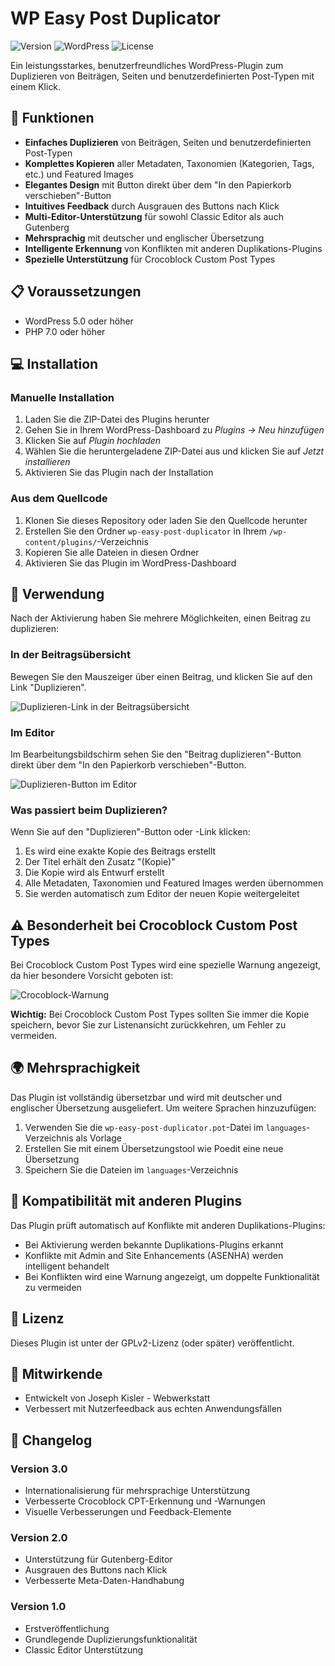 # WP Easy Post Duplicator

![Version](https://img.shields.io/badge/version-3.0-blue)
![WordPress](https://img.shields.io/badge/WordPress-6.0%2B-green)
![License](https://img.shields.io/badge/license-GPL--2.0%2B-red)

Ein leistungsstarkes, benutzerfreundliches WordPress-Plugin zum Duplizieren von Beiträgen, Seiten und benutzerdefinierten Post-Typen mit einem Klick.

## 🚀 Funktionen

- **Einfaches Duplizieren** von Beiträgen, Seiten und benutzerdefinierten Post-Typen
- **Komplettes Kopieren** aller Metadaten, Taxonomien (Kategorien, Tags, etc.) und Featured Images
- **Elegantes Design** mit Button direkt über dem "In den Papierkorb verschieben"-Button
- **Intuitives Feedback** durch Ausgrauen des Buttons nach Klick
- **Multi-Editor-Unterstützung** für sowohl Classic Editor als auch Gutenberg
- **Mehrsprachig** mit deutscher und englischer Übersetzung
- **Intelligente Erkennung** von Konflikten mit anderen Duplikations-Plugins
- **Spezielle Unterstützung** für Crocoblock Custom Post Types

## 📋 Voraussetzungen

- WordPress 5.0 oder höher
- PHP 7.0 oder höher

## 💻 Installation

### Manuelle Installation

1. Laden Sie die ZIP-Datei des Plugins herunter
2. Gehen Sie in Ihrem WordPress-Dashboard zu *Plugins → Neu hinzufügen*
3. Klicken Sie auf *Plugin hochladen*
4. Wählen Sie die heruntergeladene ZIP-Datei aus und klicken Sie auf *Jetzt installieren*
5. Aktivieren Sie das Plugin nach der Installation

### Aus dem Quellcode

1. Klonen Sie dieses Repository oder laden Sie den Quellcode herunter
2. Erstellen Sie den Ordner `wp-easy-post-duplicator` in Ihrem `/wp-content/plugins/`-Verzeichnis
3. Kopieren Sie alle Dateien in diesen Ordner
4. Aktivieren Sie das Plugin im WordPress-Dashboard

## 🔧 Verwendung

Nach der Aktivierung haben Sie mehrere Möglichkeiten, einen Beitrag zu duplizieren:

### In der Beitragsübersicht

Bewegen Sie den Mauszeiger über einen Beitrag, und klicken Sie auf den Link "Duplizieren".

![Duplizieren-Link in der Beitragsübersicht](https://via.placeholder.com/500x100/f5f5f5/222222?text=Duplizieren+Link+in+Beitragsübersicht)

### Im Editor

Im Bearbeitungsbildschirm sehen Sie den "Beitrag duplizieren"-Button direkt über dem "In den Papierkorb verschieben"-Button.

![Duplizieren-Button im Editor](https://via.placeholder.com/250x150/f5f5f5/222222?text=Duplizieren+Button+im+Editor)

### Was passiert beim Duplizieren?

Wenn Sie auf den "Duplizieren"-Button oder -Link klicken:

1. Es wird eine exakte Kopie des Beitrags erstellt
2. Der Titel erhält den Zusatz "(Kopie)"
3. Die Kopie wird als Entwurf erstellt
4. Alle Metadaten, Taxonomien und Featured Images werden übernommen
5. Sie werden automatisch zum Editor der neuen Kopie weitergeleitet

## ⚠️ Besonderheit bei Crocoblock Custom Post Types

Bei Crocoblock Custom Post Types wird eine spezielle Warnung angezeigt, da hier besondere Vorsicht geboten ist:

![Crocoblock-Warnung](https://via.placeholder.com/400x120/f5f5f5/d63638?text=Crocoblock+Warnung)

**Wichtig:** Bei Crocoblock Custom Post Types sollten Sie immer die Kopie speichern, bevor Sie zur Listenansicht zurückkehren, um Fehler zu vermeiden.

## 🌍 Mehrsprachigkeit

Das Plugin ist vollständig übersetzbar und wird mit deutscher und englischer Übersetzung ausgeliefert. Um weitere Sprachen hinzuzufügen:

1. Verwenden Sie die `wp-easy-post-duplicator.pot`-Datei im `languages`-Verzeichnis als Vorlage
2. Erstellen Sie mit einem Übersetzungstool wie Poedit eine neue Übersetzung
3. Speichern Sie die Dateien im `languages`-Verzeichnis

## 🔄 Kompatibilität mit anderen Plugins

Das Plugin prüft automatisch auf Konflikte mit anderen Duplikations-Plugins:

- Bei Aktivierung werden bekannte Duplikations-Plugins erkannt
- Konflikte mit Admin and Site Enhancements (ASENHA) werden intelligent behandelt
- Bei Konflikten wird eine Warnung angezeigt, um doppelte Funktionalität zu vermeiden

## 📜 Lizenz

Dieses Plugin ist unter der GPLv2-Lizenz (oder später) veröffentlicht.

## 🙌 Mitwirkende

- Entwickelt von Joseph Kisler - Webwerkstatt
- Verbessert mit Nutzerfeedback aus echten Anwendungsfällen

## 📝 Changelog

### Version 3.0
- Internationalisierung für mehrsprachige Unterstützung
- Verbesserte Crocoblock CPT-Erkennung und -Warnungen
- Visuelle Verbesserungen und Feedback-Elemente

### Version 2.0
- Unterstützung für Gutenberg-Editor
- Ausgrauen des Buttons nach Klick
- Verbesserte Meta-Daten-Handhabung

### Version 1.0
- Erstveröffentlichung
- Grundlegende Duplizierungsfunktionalität
- Classic Editor Unterstützung
